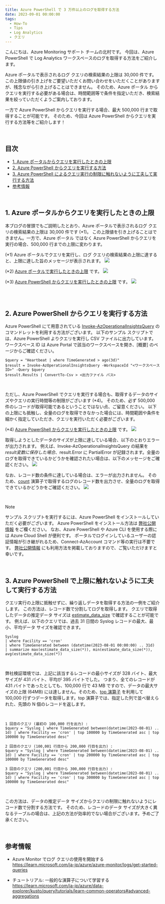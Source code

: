 ```yaml
---
title: Azure PowerShell で 3 万件以上のログを取得する方法
date: 2023-09-01 00:00:00
tags:
  - How-To
  - Tips
  - Log Analytics
  - クエリ
---
```


こんにちは、Azure Monitoring サポート チームの北村です。
今回は、Azure PowerShell で Log Analytics ワークスペースのログを取得する方法をご紹介します。

Azure ポータルで表示されるログ クエリの検索結果の上限は 30,000 件です。
この上限値の引き上げをご要望いただくお問い合わせをいただくことがありますが、残念ながら引き上げることはできません。
そのため、Azure ポータル からクエリを実行する必要がある場合は、時間範囲等で条件を指定いただき、検索結果を絞っていただくようご案内しております。

一方で Azure PowerShell からクエリを実行する場合、最大 500,000 行まで取得することが可能です。
そのため、今回は Azure PowerShell からクエリを実行する方法等をご紹介します！

<br>

<!-- more -->
## 目次
- [1. Azure ポータルからクエリを実行したときの上限](#1-Azure-ポータルからクエリを実行したときの上限)
- [2. Azure PowerShell からクエリを実行する方法](#2-Azure-PowerShell-からクエリを実行する方法)
- [3. Azure PowerShell によるクエリ実行の制限に触れないように工夫して実行する方法](#3-アラート処理ルールの設定手順)
- [参考情報](#参考情報)

<br>

## 1. Azure ポータルからクエリを実行したときの上限
本ブログの冒頭でもご説明したとおり、Azure ポータルで表示されるログ クエリの検索結果の上限は 30,000 件です (*1)。
この上限値を引き上げることはできません。一方で、Azure ポータル ではなく Azure PowerShell からクエリを実行の場合、500,000 行までの上限に変わります。

(*1) Azure ポータルでクエリを実行し、ログ クエリの検索結果の上限に達すると、上限に達した旨のメッセージが表示されます。
![](./QueryByPowerShell/image02.png)

(*2) [Azure ポータルで実行したときの上限](https://learn.microsoft.com/ja-jp/azure/azure-monitor/service-limits#log-analytics-workspaces) です。
![](./QueryByPowerShell/image01.png)

(*3) [Azure PowerShell からクエリを実行したときの上限](https://learn.microsoft.com/ja-jp/azure/azure-monitor/service-limits#log-analytics-workspaces) です。
![](./QueryByPowerShell/image03.png)

<br>
<br>

## 2. Azure PowerShell からクエリを実行する方法
Azure PowerShell にて用意されている [Invoke-AzOperationalInsightsQuery](https://learn.microsoft.com/ja-jp/powershell/module/az.operationalinsights/invoke-azoperationalinsightsquery?view=azps-10.2.0) のコマンドレットを利用する方法がございます。
以下のサンプル スクリプトでは、Azure PowerShell よりクエリを実行し CSV ファイルに出力しています。
ワークスペース ID は Azure Portal で該当のワークスペースを開き、[概要] のページからご確認ください。

```CMD
$query = "Heartbeat | where TimeGenerated > ago(3d)"
$result = Invoke-AzOperationalInsightsQuery -WorkspaceId "<ワークスペース ID>" -Query $query
$result.Results | ConvertTo-Csv > <出力ファイル パス>
```

<br>

ただし、Azure PowerShell でクエリを実行する場合も、取得するデータのサイズやクエリの実行時間等の制限がございます (*4)。
そのため、必ず 500,000 件のレコードが取得可能であるということではない点、ご留意ください。
以下の上限にも抵触し、全量のログを取得できなかった場合には、時間範囲や条件を細かく指定していただき、クエリを実行いただく必要がございます。

(*4) [Azure PowerShell からクエリを実行したときの上限](https://learn.microsoft.com/ja-jp/azure/azure-monitor/service-limits#log-analytics-workspaces) です。
![](./QueryByPowerShell/image04.png)


取得しようとしたデータのサイズが上限に達している場合、以下のとおりエラーが出力されます。
例えば、Invoke-AzOperationalInsightsQuery の結果を $result 変数に保存した場合、$result.Error に PartialError が記録されます。全量のログを取得できているかどうかを確認されたい場合は、以下のメッセージをご確認ください。
![](./QueryByPowerShell/image05.png)


なお、レコード数の条件に達している場合は、エラーが出力されません。
そのため、[count](https://learn.microsoft.com/ja-jp/azure/data-explorer/kusto/query/countoperator) 演算子で取得するログのレコード数を出力させ、全量のログを取得できているかどうかをご確認ください。
![](./QueryByPowerShell/image06.png)

<br>

> [!NOTE]
> サンプル スクリプトを実行するには、Azure PowerShell をインストールしていただく必要がございます。
> Azure PowerShell をインストール方法は [弊社公開情報](https://learn.microsoft.com/ja-jp/powershell/azure/install-azure-powershell?view=azps-10.2.0&viewFallbackFrom=azps-8.1.0) をご欄ください。
> なお、Azure PowerShell や Azure CLI を使用する際には Azure Cloud Shell が便利です。
> ポータルでログインしているユーザーの認証情報が引き継がれるため、Connect-AzAccount コマンド等の実行は不要です。
> [弊社公開情報](https://learn.microsoft.com/ja-JP/azure/cloud-shell/overview) にも利用方法を掲載しておりますので、ご覧いただけますと幸いです。


<br>


## 3. Azure PowerShell で上限に触れないように工夫して実行する方法
クエリ実行の上限に抵触せずに、繰り返しデータを取得する方法の一例をご紹介します。
この方法は、レコード数で分割してログを取得します。
クエリで取得したデータの推定データ サイズは [estimate_data_size](https://learn.microsoft.com/ja-JP/azure/data-explorer/kusto/query/estimate-data-sizefunction) で確認することが可能です。
例えば、以下のクエリでは、過去 31 日間の Syslog レコードの最大、最小、平均データ サイズを確認できます。

```CMD
Syslog
| where Facility == 'cron'
| where TimeGenerated between (datetime(2023-08-01 00:00:00) .. 31d)
| summarize max(estimate_data_size(*)), min(estimate_data_size(*)), avg(estimate_data_size(*))
```

<br>

弊社検証環境では、上記に該当するレコードの最小サイズが 328 バイト、最大サイズが 431 バイト、平均が 395 バイトでした。
つまり、全てのレコードが 431 バイトであったとしても、100,000 行で 43 MB ですので、データの最大サイズの上限 (64MB) には達しません。そのため、[top 演算子](https://learn.microsoft.com/ja-jp/azure/data-explorer/kusto/query/topoperator) を利用して 100,000 行ずつデータを取得します。top 演算子では、指定した列で並べ替えられた、先頭の N 個のレコードを返します。

<br>

```CMD
1 回目のクエリ (最初の 100,000 行を出力) :
$query = "Syslog | where TimeGenerated between(datetime(2023-08-01) .. 1d) | where Facility == 'cron' | top 100000 by TimeGenerated asc | top 100000 by TimeGenerated desc"

2 回目のクエリ (100,001 行目から 200,000 行目を出力) :
$query = "Syslog | where TimeGenerated between(datetime(2023-08-01) .. 1d) | where Facility == 'cron' | top 200000 by TimeGenerated asc | top 100000 by TimeGenerated desc"

3 回目のクエリ (200,001 行目から 300,000 行目を出力) :
$query = "Syslog | where TimeGenerated between(datetime(2023-08-01) .. 1d) | where Facility == 'cron' | top 300000 by TimeGenerated asc | top 100000 by TimeGenerated desc"
```

<br>

この方法は、データの推定データ サイズからクエリの制限に触れないようにレコード数で分割する方法です。
そのため、レコードのデータ サイズが大きく異なるテーブルの場合は、上記の方法が効率的でない場合がございます。予めご了承ください。

<br>

## 参考情報
- Azure Monitor でログ クエリの使用を開始する
https://learn.microsoft.com/ja-jp/azure/azure-monitor/logs/get-started-queries

- チュートリアル: 一般的な演算子について学習する
https://learn.microsoft.com/ja-jp/azure/data-explorer/kusto/query/tutorials/learn-common-operators#advanced-aggregations
